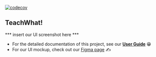 [![codecov](https://codecov.io/gh/AY2122S2-CS2103T-W11-3/tp/branch/master/graph/badge.svg?token=Z9W4W1RD86)](https://codecov.io/gh/AY2122S2-CS2103T-W11-3/tp)

## TeachWhat!

*** insert our UI screenshot here ***

* For the detailed documentation of this project, see our **[User Guide](https://ay2122s2-cs2103t-w11-3.github.io/tp/)** 😁
* For our UI mockup, check out our [Figma page](https://www.figma.com/file/k3XOdc4CVhhdSDkIS6Q6RU/TeachWhat?node-id=0%3A1) ✍️
